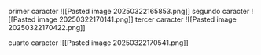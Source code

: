 
primer caracter
![[Pasted image 20250322165853.png]]
segundo caracter
![[Pasted image 20250322170141.png]]
tercer caracter
![[Pasted image 20250322170422.png]]

cuarto caracter
![[Pasted image 20250322170541.png]]